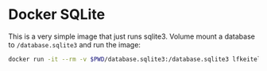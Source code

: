 # Docker SQLite

This is a very simple image that just runs sqlite3. Volume mount a database to `/database.sqlite3` and run the image:

```sh
docker run -it --rm -v $PWD/database.sqlite3:/database.sqlite3 lfkeitel/sqlite3
```
